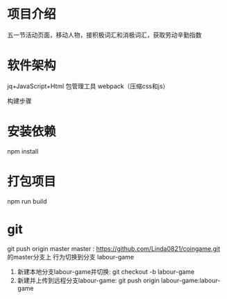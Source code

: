 # 项目介绍
五一节活动页面，移动人物，接积极词汇和消极词汇，获取劳动辛勤指数

# 软件架构
jq+JavaScript+Html
包管理工具 webpack（压缩css和js）

构建步骤
# 安装依赖
npm install

# 打包项目
npm run build

# git
git push origin master
master : https://github.com/Linda0821/coingame.git 的master分支上
行为切换到分支 labour-game
1. 新建本地分支labour-game并切换: git checkout -b labour-game
2. 新建并上传到远程分支labour-game: git push origin labour-game:labour-game
